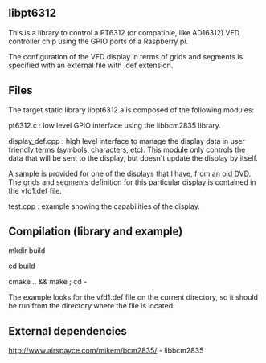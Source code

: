 ## libpt6312

This is a library to control a PT6312 (or compatible, like AD16312) VFD controller chip using the GPIO ports of a Raspberry pi.

The configuration of the VFD display in terms of grids and segments is specified with an external file with .def extension.

## Files

The target static library libpt6312.a is composed of the following modules:

   pt6312.c        : low level GPIO interface using the libbcm2835 library.
   
   display_def.cpp : high level interface to manage the display data in user
                     friendly terms (symbols, characters, etc). This module
                     only controls the data that will be sent to the display,
                     but doesn't update the display by itself.

A sample is provided for one of the displays that I have, from an old DVD. The grids
and segments definition for this particular display is contained in the vfd1.def file.

  test.cpp        : example showing the capabilities of the display.

## Compilation (library and example)

mkdir build

cd build

cmake .. && make ; cd -


The example looks for the vfd1.def file on the current directory, so it should be run
from the directory where the file is located.

## External dependencies

  http://www.airspayce.com/mikem/bcm2835/ - libbcm2835

